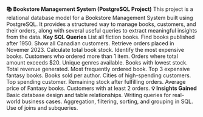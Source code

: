 **📚 Bookstore Management System (PostgreSQL Project)**
  This project is a relational database model for a Bookstore Management System built using PostgreSQL. It provides a structured way to manage books, customers, and their      orders, along with several useful queries to extract meaningful insights from the data.
**Key SQL Queries**
  List all fiction books.
  Find books published after 1950.
  Show all Canadian customers.
  Retrieve orders placed in Novemer 2023.
  Calculate total book stock.
  Identify the most expensive books.
  Customers who ordered more than 1 item.
  Orders where total amount exceeds $20.
  Unique genres available.
  Books with lowest stock.
  Total revenue generated.
  Most frequently ordered book.
  Top 3 expensive fantasy books.
  Books sold per author.
  Cities of high-spending customers.
  Top spending customer.
  Remaining stock after fulfilling orders.
  Average price of Fantasy books.
  Customers with at least 2 orders.
**💡 Insights Gained**
  Basic database design and table relationships.
  Writing queries for real-world business cases.
  Aggregation, filtering, sorting, and grouping in SQL.
  Use of joins and subqueries.
